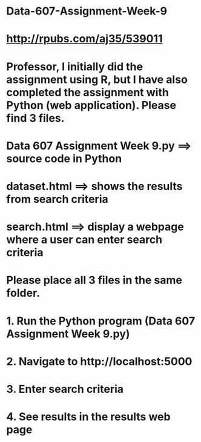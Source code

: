 # Data-607-Assignment-Week-9
# http://rpubs.com/aj35/539011
# Professor, I initially did the assignment using R, but I have also completed the assignment with Python (web application).  Please find 3 files.  
# Data 607 Assignment Week 9.py ==> source code in Python
# dataset.html ==> shows the results from search criteria
# search.html  ==> display a webpage where a user can enter search criteria
# Please place all 3 files in the same folder.  
# 1. Run the Python program (Data 607 Assignment Week 9.py)
# 2. Navigate to http://localhost:5000 
# 3. Enter search criteria
# 4. See results in the results web page
